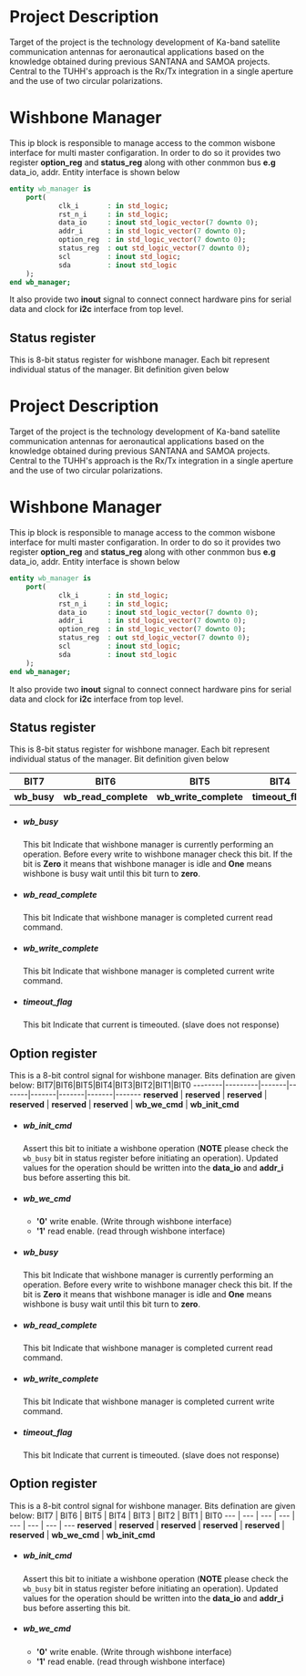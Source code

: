 # Project Description

Target of the project is the technology development of Ka-band satellite communication antennas for aeronautical applications based on the knowledge obtained during previous SANTANA and SAMOA projects. Central to the TUHH's approach is the Rx/Tx integration in a single aperture and the use of two circular polarizations.

# Wishbone Manager

This ip block is responsible to manage access to the common wisbone interface for multi master configaration. In order to do so it provides two register **option_reg** and **status_reg** along with other conmmon bus **e.g** data_io, addr. Entity interface is shown below
```vhdl
entity wb_manager is
	port(
			clk_i		: in std_logic;
			rst_n_i		: in std_logic;
			data_io 	: inout std_logic_vector(7 downto 0);
			addr_i 		: in std_logic_vector(7 downto 0);
			option_reg	: in std_logic_vector(7 downto 0);
			status_reg	: out std_logic_vector(7 downto 0);
			scl         : inout std_logic;	
			sda         : inout std_logic
	);
end wb_manager;
```

It also provide two **inout**  signal to connect  connect hardware pins for serial data and clock for **i2c** interface from top level. 

## Status register

This is 8-bit status register for wishbone manager. Each bit represent individual status of the manager. Bit definition given below

# Project Description

Target of the project is the technology development of Ka-band satellite communication antennas for aeronautical applications based on the knowledge obtained during previous SANTANA and SAMOA projects. Central to the TUHH's approach is the Rx/Tx integration in a single aperture and the use of two circular polarizations.

# Wishbone Manager

This ip block is responsible to manage access to the common wisbone interface for multi master configaration. In order to do so it provides two register **option_reg** and **status_reg** along with other conmmon bus **e.g** data_io, addr. Entity interface is shown below
```vhdl
entity wb_manager is
	port(
			clk_i		: in std_logic;
			rst_n_i		: in std_logic;
			data_io 	: inout std_logic_vector(7 downto 0);
			addr_i 		: in std_logic_vector(7 downto 0);
			option_reg	: in std_logic_vector(7 downto 0);
			status_reg	: out std_logic_vector(7 downto 0);
			scl         : inout std_logic;	
			sda         : inout std_logic
	);
end wb_manager;
```

It also provide two **inout**  signal to connect  connect hardware pins for serial data and clock for **i2c** interface from top level. 

## Status register

This is 8-bit status register for wishbone manager. Each bit represent individual status of the manager. Bit definition given below

BIT7|BIT6|BIT5|BIT4|BIT3|BIT2|BIT1|BIT0 
--------|---------|-------|-------|-------|-------|-------|-------
**wb_busy** | **wb_read_complete** | **wb_write_complete** | **timeout_flag** | **reserved** | **reserved** | **reserved** | **reserved**

- ##### wb_busy
    This bit  Indicate that wishbone manager is currently performing an operation. Before every write to wishbone manager check this bit. If the bit is **Zero** it means that wishbone manager is idle and **One** means wishbone is busy wait until this bit turn to **zero**.
- ##### wb_read_complete
    This bit  Indicate that wishbone manager is completed current read command.
- ##### wb_write_complete
    This bit  Indicate that wishbone manager is completed current write command.
- ##### timeout_flag
    This bit  Indicate that current is timeouted. (slave does not response)

## Option register 

This is a 8-bit control signal for wishbone manager. Bits defination are given below:
BIT7|BIT6|BIT5|BIT4|BIT3|BIT2|BIT1|BIT0 
--------|---------|-------|-------|-------|-------|-------|-------
**reserved** | **reserved** | **reserved** | **reserved** | **reserved** | **reserved** | **wb_we_cmd** | **wb_init_cmd**
 
- ##### wb_init_cmd
    Assert this bit to initiate a wishbone operation (**NOTE** please check the `wb_busy` bit in status register before initiating an operation). Updated values for the operation should be written into the **data_io** and **addr_i** bus before asserting this bit.

- ##### wb_we_cmd
   - **'0'** write enable. (Write through wishbone interface)
   - **'1'** read enable. (read through wishbone interface)

















- ##### wb_busy
    This bit  Indicate that wishbone manager is currently performing an operation. Before every write to wishbone manager check this bit. If the bit is **Zero** it means that wishbone manager is idle and **One** means wishbone is busy wait until this bit turn to **zero**.
- ##### wb_read_complete
    This bit  Indicate that wishbone manager is completed current read command.
- ##### wb_write_complete
    This bit  Indicate that wishbone manager is completed current write command.
- ##### timeout_flag
    This bit  Indicate that current is timeouted. (slave does not response)

## Option register 

This is a 8-bit control signal for wishbone manager. Bits defination are given below:
BIT7 | BIT6 | BIT5 | BIT4 | BIT3 | BIT2 | BIT1 | BIT0
--- | --- | --- | --- | --- | --- | --- | ---
**reserved** | **reserved** | **reserved** | **reserved** | **reserved** | **reserved** | **wb_we_cmd** | **wb_init_cmd**
 
- ##### wb_init_cmd
    Assert this bit to initiate a wishbone operation (**NOTE** please check the `wb_busy` bit in status register before initiating an operation). Updated values for the operation should be written into the **data_io** and **addr_i** bus before asserting this bit.

- ##### wb_we_cmd
   - **'0'** write enable. (Write through wishbone interface)
   - **'1'** read enable. (read through wishbone interface)















